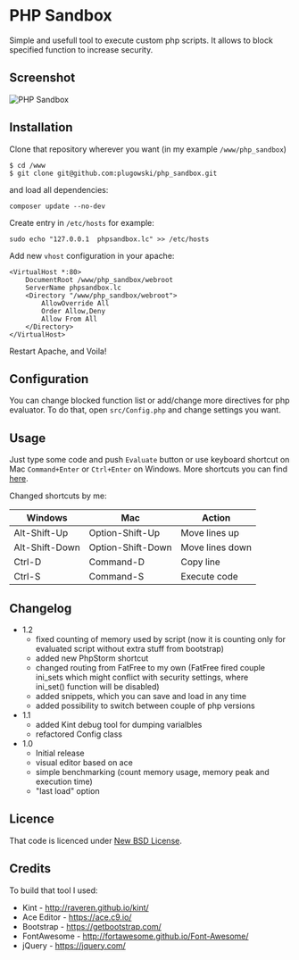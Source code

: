 # PHP Sandbox

Simple and usefull tool to execute custom php scripts. It allows to block specified function to increase security.

## Screenshot

<img src="http://blog.lugowski.eu/wp-content/uploads/2016/02/php_sandbox.png?v=1.1" alt="PHP Sandbox" border="0" />

## Installation

Clone that repository wherever you want (in my example `/www/php_sandbox`)

```
$ cd /www
$ git clone git@github.com:plugowski/php_sandbox.git 
```

and load all dependencies:


```
composer update --no-dev
```

Create entry in `/etc/hosts` for example:

```
sudo echo "127.0.0.1  phpsandbox.lc" >> /etc/hosts
```

Add new `vhost` configuration in your apache:

```
<VirtualHost *:80>
    DocumentRoot /www/php_sandbox/webroot
    ServerName phpsandbox.lc
    <Directory "/www/php_sandbox/webroot">
        AllowOverride All
        Order Allow,Deny
        Allow From All
    </Directory>
</VirtualHost>
```

Restart Apache, and Voila!

## Configuration

You can change blocked function list or add/change more directives for php evaluator. To do that, open `src/Config.php` 
and change settings you want.

## Usage

Just type some code and push `Evaluate` button or use keyboard shortcut on Mac `Command+Enter` or `Ctrl+Enter` on Windows.
More shortcuts you can find [here](https://github.com/ajaxorg/ace/wiki/Default-Keyboard-Shortcuts).

Changed shortcuts by me:

Windows | Mac | Action
--- | --- | ---
Alt-Shift-Up | Option-Shift-Up | Move lines up
Alt-Shift-Down | Option-Shift-Down | Move lines down
Ctrl-D | Command-D | Copy line
Ctrl-S | Command-S | Execute code

## Changelog

- 1.2
  - fixed counting of memory used by script (now it is counting only for evaluated script without extra stuff from bootstrap)
  - added new PhpStorm shortcut
  - changed routing from FatFree to my own (FatFree fired couple ini_sets which might conflict with security settings, where  
  ini_set() function will be disabled)
  - added snippets, which you can save and load in any time
  - added possibility to switch between couple of php versions
- 1.1
  - added Kint debug tool for dumping varialbles
  - refactored Config class
- 1.0
  - Initial release
  - visual editor based on ace
  - simple benchmarking (count memory usage, memory peak and execution time)
  - "last load" option

## Licence

That code is licenced under [New BSD License](https://opensource.org/licenses/BSD-3-Clause).

## Credits

To build that tool I used:

- Kint - http://raveren.github.io/kint/
- Ace Editor - https://ace.c9.io/
- Bootstrap - https://getbootstrap.com/
- FontAwesome - http://fortawesome.github.io/Font-Awesome/
- jQuery - https://jquery.com/
